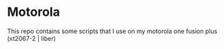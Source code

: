 # Motorola

This repo contains some scripts that I use on my motorola one fusion plus (xt2067-2 | liber)
